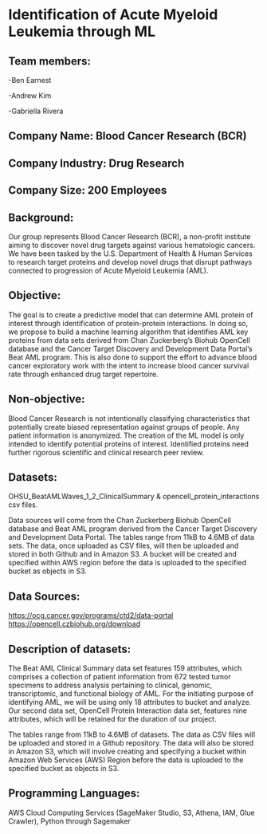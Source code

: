 # Identification of Acute Myeloid Leukemia through ML

## Team members: 

-Ben Earnest

-Andrew Kim

-Gabriella Rivera

## Company Name: Blood Cancer Research (BCR)
## Company Industry: Drug Research
## Company Size: 200 Employees

## Background: 
Our group represents Blood Cancer Research (BCR), a non-profit institute aiming to discover novel drug targets against various hematologic cancers. We have been tasked by the U.S. Department of Health & Human Services to research target proteins and develop novel drugs that disrupt pathways connected to progression of Acute Myeloid Leukemia (AML). 

## Objective:
The goal is to create a predictive model that can determine AML protein of interest through identification of protein-protein interactions. In doing so, we propose to build a machine learning algorithm that identifies AML key proteins from data sets derived from Chan Zuckerberg’s Biohub OpenCell database and the Cancer Target Discovery and Development Data Portal’s Beat AML program. This is also done to support the effort to advance blood cancer exploratory work with the intent to increase blood cancer survival rate through enhanced drug target repertoire.

## Non-objective:
Blood Cancer Research is not intentionally classifying characteristics that potentially create biased representation against groups of people. Any patient information is anonymized. The creation of the ML model is only intended to identify potential proteins of interest. Identified proteins need further rigorous scientific and clinical research peer review. 

## Datasets:
OHSU_BeatAMLWaves_1_2_ClinicalSummary & opencell_protein_interactions csv files. 

Data sources will come from the Chan Zuckerberg Biohub OpenCell database and Beat AML program derived from the Cancer Target Discovery and Development Data Portal. The tables range from 11kB to 4.6MB of data sets. The data, once uploaded as CSV files, will then be uploaded and stored in both Github and in Amazon S3. A bucket will be created and specified within AWS region before the data is uploaded to the specified bucket as objects in S3.

## Data Sources:
https://ocg.cancer.gov/programs/ctd2/data-portal 
https://opencell.czbiohub.org/download 

## Description of datasets:
The Beat AML Clinical Summary data set features 159 attributes, which comprises a collection of patient information from 672 tested tumor specimens to address analysis pertaining to clinical, genomic, transcriptomic, and functional biology of AML. For the initiating purpose of identifying AML, we will be using only 18 attributes to bucket and analyze. Our second data set, OpenCell Protein Interaction data set, features nine attributes, which will be retained for the duration of our project.

The tables range from 11kB to 4.6MB of datasets. The data as CSV files will be uploaded and stored in a Github repository. The data will also be stored in Amazon S3, which will involve creating and specifying a bucket within Amazon Web Services (AWS) Region before the data is uploaded to the specified bucket as objects in S3.

## Programming Languages:
AWS Cloud Computing Services (SageMaker Studio, S3, Athena, IAM, Glue Crawler), Python through Sagemaker
